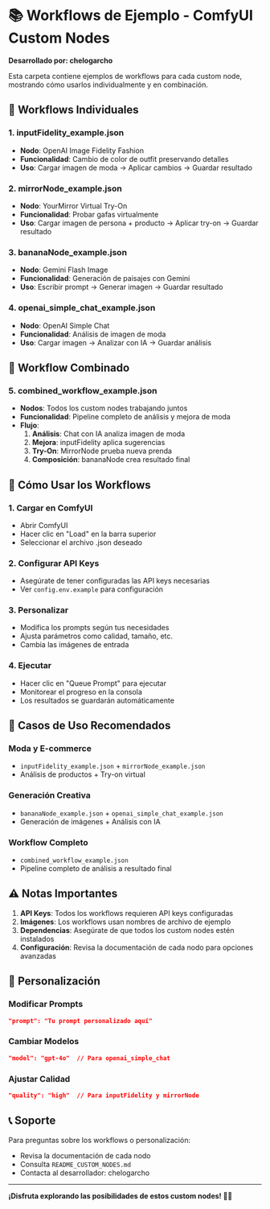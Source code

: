 # 📚 Workflows de Ejemplo - ComfyUI Custom Nodes

**Desarrollado por: chelogarcho**

Esta carpeta contiene ejemplos de workflows para cada custom node, mostrando cómo usarlos individualmente y en combinación.

## 🎯 Workflows Individuales

### 1. **inputFidelity_example.json**
- **Nodo**: OpenAI Image Fidelity Fashion
- **Funcionalidad**: Cambio de color de outfit preservando detalles
- **Uso**: Cargar imagen de moda → Aplicar cambios → Guardar resultado

### 2. **mirrorNode_example.json**
- **Nodo**: YourMirror Virtual Try-On
- **Funcionalidad**: Probar gafas virtualmente
- **Uso**: Cargar imagen de persona + producto → Aplicar try-on → Guardar resultado

### 3. **bananaNode_example.json**
- **Nodo**: Gemini Flash Image
- **Funcionalidad**: Generación de paisajes con Gemini
- **Uso**: Escribir prompt → Generar imagen → Guardar resultado

### 4. **openai_simple_chat_example.json**
- **Nodo**: OpenAI Simple Chat
- **Funcionalidad**: Análisis de imagen de moda
- **Uso**: Cargar imagen → Analizar con IA → Guardar análisis

## 🔄 Workflow Combinado

### 5. **combined_workflow_example.json**
- **Nodos**: Todos los custom nodes trabajando juntos
- **Funcionalidad**: Pipeline completo de análisis y mejora de moda
- **Flujo**:
  1. **Análisis**: Chat con IA analiza imagen de moda
  2. **Mejora**: inputFidelity aplica sugerencias
  3. **Try-On**: MirrorNode prueba nueva prenda
  4. **Composición**: bananaNode crea resultado final

## 📖 Cómo Usar los Workflows

### 1. **Cargar en ComfyUI**
- Abrir ComfyUI
- Hacer clic en "Load" en la barra superior
- Seleccionar el archivo .json deseado

### 2. **Configurar API Keys**
- Asegúrate de tener configuradas las API keys necesarias
- Ver `config.env.example` para configuración

### 3. **Personalizar**
- Modifica los prompts según tus necesidades
- Ajusta parámetros como calidad, tamaño, etc.
- Cambia las imágenes de entrada

### 4. **Ejecutar**
- Hacer clic en "Queue Prompt" para ejecutar
- Monitorear el progreso en la consola
- Los resultados se guardarán automáticamente

## 🎨 Casos de Uso Recomendados

### **Moda y E-commerce**
- `inputFidelity_example.json` + `mirrorNode_example.json`
- Análisis de productos + Try-on virtual

### **Generación Creativa**
- `bananaNode_example.json` + `openai_simple_chat_example.json`
- Generación de imágenes + Análisis con IA

### **Workflow Completo**
- `combined_workflow_example.json`
- Pipeline completo de análisis a resultado final

## ⚠️ Notas Importantes

1. **API Keys**: Todos los workflows requieren API keys configuradas
2. **Imágenes**: Los workflows usan nombres de archivo de ejemplo
3. **Dependencias**: Asegúrate de que todos los custom nodes estén instalados
4. **Configuración**: Revisa la documentación de cada nodo para opciones avanzadas

## 🔧 Personalización

### **Modificar Prompts**
```json
"prompt": "Tu prompt personalizado aquí"
```

### **Cambiar Modelos**
```json
"model": "gpt-4o"  // Para openai_simple_chat
```

### **Ajustar Calidad**
```json
"quality": "high"  // Para inputFidelity y mirrorNode
```

## 📞 Soporte

Para preguntas sobre los workflows o personalización:
- Revisa la documentación de cada nodo
- Consulta `README_CUSTOM_NODES.md`
- Contacta al desarrollador: chelogarcho

---

**¡Disfruta explorando las posibilidades de estos custom nodes! 🚀✨**
